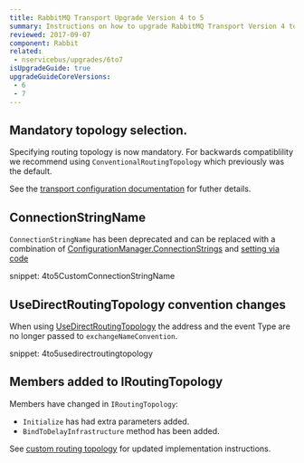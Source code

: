 ```yaml
---
title: RabbitMQ Transport Upgrade Version 4 to 5
summary: Instructions on how to upgrade RabbitMQ Transport Version 4 to 5.
reviewed: 2017-09-07
component: Rabbit
related:
 - nservicebus/upgrades/6to7
isUpgradeGuide: true
upgradeGuideCoreVersions:
 - 6
 - 7
---
```


## Mandatory topology selection.

Specifying routing topology is now mandatory. For backwards compatiblility we recommend using `ConventionalRoutingTopology` which previously was the default. 

See the [transport configuration documentation](https://docs.particular.net/transports/rabbitmq/#topology-selectiont) for futher details.

## ConnectionStringName

`ConnectionStringName` has been deprecated and can be replaced with a combination of [ConfigurationManager.ConnectionStrings](https://msdn.microsoft.com/en-us/library/system.configuration.configurationmanager.connectionstrings.aspx) and [setting via code](/transports/rabbitmq/connection-settings.md#specifying-the-connection-string-via-code)

snippet: 4to5CustomConnectionStringName


## UseDirectRoutingTopology convention changes

When using [UseDirectRoutingTopology](/transports/rabbitmq/routing-topology.md#direct-routing-topology-enabling-direct-routing-topology) the address and the event Type are no longer passed to `exchangeNameConvention`.

snippet: 4to5usedirectroutingtopology


## Members added to IRoutingTopology

Members have changed in `IRoutingTopology`:

 * `Initialize` has had extra parameters added.
 * `BindToDelayInfrastructure` method has been added.

See [custom routing topology](/transports/rabbitmq/routing-topology.md#custom-routing-topology) for updated implementation instructions.